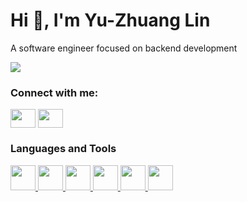 # Hi 👋, I'm Yu-Zhuang Lin
A software engineer focused on backend development

![](https://github-profile-trophy.vercel.app/?username=Yu-Zhuang)

### Connect with me:

<p align="left">
<a href="https://www.linkedin.com/in/yu-zhuang-lin-82843317b/" target="blank"><img align="center" src="https://cdn.jsdelivr.net/npm/simple-icons@3.0.1/icons/linkedin.svg" alt="" height="30" width="40" /></a>
<a href="https://www.facebook.com/lYu.Zhuang.Linl/" target="blank"><img align="center" src="https://cdn.jsdelivr.net/npm/simple-icons@3.0.1/icons/facebook.svg" alt="" height="30" width="40" /></a>
</p>

### Languages and Tools
<p align="left"> <a href="https://golang.org/" target="_blank"> <img src="https://golang.org/lib/godoc/images/go-logo-blue.svg" alt="" width="40" height="40"/> </a> <a href="https://nodejs.org/en/" target="_blank"> <img src="https://cdn.iconscout.com/icon/free/png-256/node-js-1174925.png" alt="" width="40" height="40"/> </a> <a href="https://www.postgresql.org/" target="_blank"> <img src="https://www.postgresql.org/media/img/about/press/elephant.png" alt="" width="40" height="40"/> </a> <a href="https://redis.io/" target="_blank"> <img src="https://cdn.iconscout.com/icon/free/png-256/redis-83994.png" alt="" width="40" height="40"/> </a> <a href="https://www.nginx.com/" target="_blank"> <img src="https://cdn.icon-icons.com/icons2/2107/PNG/512/file_type_nginx_icon_130305.png" alt="" width="40" height="40"/> </a> <a href="https://www.docker.com/" target="_blank"> <img src="https://www.docker.com/sites/default/files/d8/2019-07/Moby-logo.png" alt="" height="40"/> </a> </p> 

<p>&nbsp;<img align="center" src="https://github-readme-stats.vercel.app/api?username=Yu-Zhuang&show_icons=true&locale=en" alt="" /></p>
